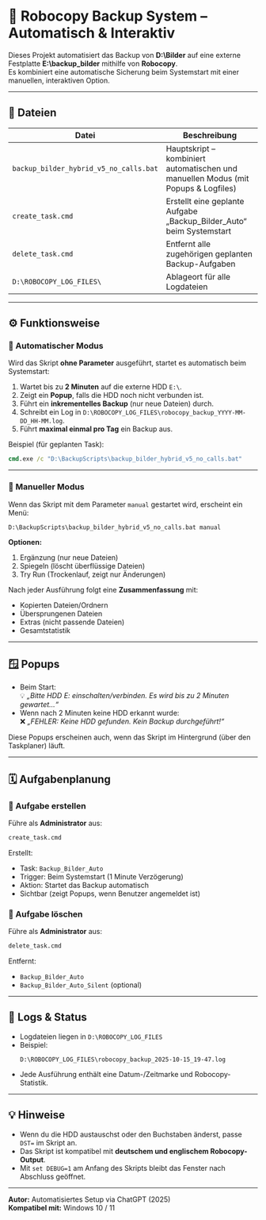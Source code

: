 # 💾 Robocopy Backup System – Automatisch & Interaktiv

Dieses Projekt automatisiert das Backup von **D:\Bilder** auf eine externe Festplatte **E:\backup_bilder**
mithilfe von **Robocopy**.  
Es kombiniert eine automatische Sicherung beim Systemstart mit einer manuellen, interaktiven Option.

---

## 🧩 Dateien

| Datei | Beschreibung |
|-------|---------------|
| `backup_bilder_hybrid_v5_no_calls.bat` | Hauptskript – kombiniert automatischen und manuellen Modus (mit Popups & Logfiles) |
| `create_task.cmd` | Erstellt eine geplante Aufgabe „Backup_Bilder_Auto“ beim Systemstart |
| `delete_task.cmd` | Entfernt alle zugehörigen geplanten Backup-Aufgaben |
| `D:\ROBOCOPY_LOG_FILES\` | Ablageort für alle Logdateien |

---

## ⚙️ Funktionsweise

### 🔁 Automatischer Modus
Wird das Skript **ohne Parameter** ausgeführt, startet es automatisch beim Systemstart:

1. Wartet bis zu **2 Minuten** auf die externe HDD `E:\`.
2. Zeigt ein **Popup**, falls die HDD noch nicht verbunden ist.
3. Führt ein **inkrementelles Backup** (nur neue Dateien) durch.
4. Schreibt ein Log in `D:\ROBOCOPY_LOG_FILES\robocopy_backup_YYYY-MM-DD_HH-MM.log`.
5. Führt **maximal einmal pro Tag** ein Backup aus.

Beispiel (für geplanten Task):
```cmd
cmd.exe /c "D:\BackupScripts\backup_bilder_hybrid_v5_no_calls.bat"
```

---

### 🧭 Manueller Modus
Wenn das Skript mit dem Parameter `manual` gestartet wird, erscheint ein Menü:

```cmd
D:\BackupScripts\backup_bilder_hybrid_v5_no_calls.bat manual
```

**Optionen:**
1. Ergänzung (nur neue Dateien)
2. Spiegeln (löscht überflüssige Dateien)
3. Try Run (Trockenlauf, zeigt nur Änderungen)

Nach jeder Ausführung folgt eine **Zusammenfassung** mit:
- Kopierten Dateien/Ordnern
- Übersprungenen Dateien
- Extras (nicht passende Dateien)
- Gesamtstatistik

---

## 🪟 Popups

- Beim Start:  
  💡 *„Bitte HDD E: einschalten/verbinden. Es wird bis zu 2 Minuten gewartet…“*
- Wenn nach 2 Minuten keine HDD erkannt wurde:  
  ❌ *„FEHLER: Keine HDD gefunden. Kein Backup durchgeführt!“*

Diese Popups erscheinen auch, wenn das Skript im Hintergrund (über den Taskplaner) läuft.

---

## 🗓️ Aufgabenplanung

### 🔧 Aufgabe erstellen
Führe als **Administrator** aus:
```cmd
create_task.cmd
```
Erstellt:
- Task: `Backup_Bilder_Auto`
- Trigger: Beim Systemstart (1 Minute Verzögerung)
- Aktion: Startet das Backup automatisch
- Sichtbar (zeigt Popups, wenn Benutzer angemeldet ist)

### 🧹 Aufgabe löschen
Führe als **Administrator** aus:
```cmd
delete_task.cmd
```
Entfernt:
- `Backup_Bilder_Auto`
- `Backup_Bilder_Auto_Silent` (optional)

---

## 📁 Logs & Status

- Logdateien liegen in `D:\ROBOCOPY_LOG_FILES`
- Beispiel:
  ```
  D:\ROBOCOPY_LOG_FILES\robocopy_backup_2025-10-15_19-47.log
  ```
- Jede Ausführung enthält eine Datum-/Zeitmarke und Robocopy-Statistik.

---

## 💡 Hinweise

- Wenn du die HDD austauschst oder den Buchstaben änderst, passe `DST=` im Skript an.  
- Das Skript ist kompatibel mit **deutschem und englischem Robocopy-Output**.  
- Mit `set DEBUG=1` am Anfang des Skripts bleibt das Fenster nach Abschluss geöffnet.

---

**Autor:** Automatisiertes Setup via ChatGPT (2025)  
**Kompatibel mit:** Windows 10 / 11  

